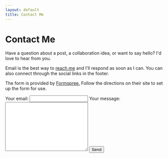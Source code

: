 ```yaml
---
layout: default
title: Contact Me
---
```


<div id="contact">
  <h1 class="pageTitle">Contact Me</h1>
  <div class="contactContent">
    <p class="intro">Have a question about a post, a collaboration idea, or want to say hello? I'd love to hear from you.</p>
    <p>Email is the best way to <a href="mailto:caituo27@gmail.com">reach me</a> and I'll respond as soon as I can. You can also connect through the social links in the footer.</p>
    <p>The form is provided by <a href="http://formspree.io/">Formspree.</a> Follow the directions on their site to set up the form for use.</p>
  </div>
  <form
  action="https://formspree.io/f/xovngpwg"
  method="POST"
>
  <label>
    Your email:
    <input type="email" name="email" class="full-width">
  </label>
  <label>
    Your message:
    <textarea name="message" cols="30" rows="10" class="full-width"></textarea>
  </label>
  <!-- your other form fields go here -->
  <button type="submit">Send</button>
</form>
</div>
